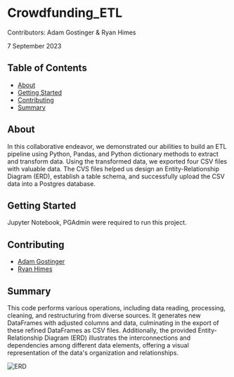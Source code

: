 # Crowdfunding_ETL

Contributors: Adam Gostinger & Ryan Himes

7 September 2023

## Table of Contents
- [About](#about)
- [Getting Started](#getting_started)
- [Contributing](#contributing)
- [Summary](#summary)

## About
In this collaborative endeavor, we demonstrated our abilities to build an ETL pipeline using Python, Pandas, and Python dictionary methods to extract and transform data. Using the transformed data, we exported four CSV files with valuable data. The CVS files helped us design an Entity-Relationship Diagram (ERD), establish a table schema, and successfully upload the CSV data into a Postgres database.


## Getting Started
Jupyter Notebook, PGAdmin were required to run this project.

## Contributing
- <a href="https://www.github.com/agostinger/" target="_blank">Adam Gostinger</a>
- <a href="https://www.github.com/Ryguy57/" target="_blank">Ryan Himes</a>

## Summary
This code performs various operations, including data reading, processing, cleaning, and restructuring from diverse sources. It generates new DataFrames with adjusted columns and data, culminating in the export of these refined DataFrames as CSV files. Additionally, the provided Entity-Relationship Diagram (ERD) illustrates the interconnections and dependencies among different data elements, offering a visual representation of the data's organization and relationships.

![ERD](C:\Users\Owner\Projects\Crowdfunding_ETL-1\ERD.png)

